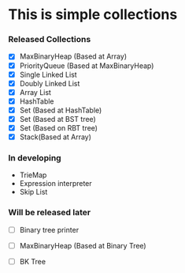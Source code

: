 # This is simple collections 

### Released Collections

- [x] MaxBinaryHeap (Based at Array)
- [x] PriorityQueue (Based at MaxBinaryHeap)
- [x] Single Linked List
- [x] Doubly Linked List
- [x] Array List
- [x] HashTable
- [x] Set (Based at HashTable)
- [x] Set (Based at BST tree)
- [x] Set (Based on RBT tree)
- [x] Stack(Based at Array)

### In developing
- TrieMap
- Expression interpreter
- Skip List

### Will be released later
- [ ] Binary tree printer
- [ ] MaxBinaryHeap (Based at Binary Tree)
- [ ] BK Tree






